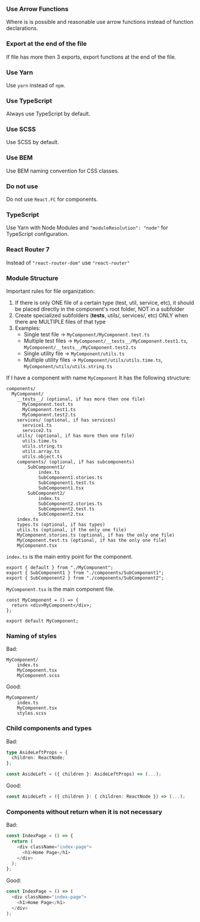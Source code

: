 ### Use Arrow Functions

Where is is possible and reasonable use arrow functions instead of function declarations.

### Export at the end of the file

If file has more then 3 exports, export functions at the end of the file.

### Use Yarn

Use `yarn` instead of `npm`.

### Use TypeScript

Always use TypeScript by default.

### Use SCSS

Use SCSS by default.

### Use BEM

Use BEM naming convention for CSS classes.

### Do not use

Do not use `React.FC` for components.

### TypeScript

Use Yarn with Node Modules and `"moduleResolution": "node"` for TypeScript configuration.

### React Router 7

Instead of `"react-router-dom"` use `"react-router"`

### Module Structure

Important rules for file organization:

1. If there is only ONE file of a certain type (test, util, service, etc), it should be placed directly in the component's root folder, NOT in a subfolder
2. Create specialized subfolders (**tests**, utils/, services/, etc) ONLY when there are MULTIPLE files of that type
3. Examples:
   - Single test file → `MyComponent/MyComponent.test.ts`
   - Multiple test files → `MyComponent/__tests__/MyComponent.test1.ts`, `MyComponent/__tests__/MyComponent.test2.ts`
   - Single utility file → `MyComponent/utils.ts`
   - Multiple utility files → `MyComponent/utils/utils.time.ts`, `MyComponent/utils/utils.string.ts`

If I have a component with name `MyComponent`
It has the following structure:

```
components/
  MyComponent/
    __tests__/ (optional, if has more then one file)
      MyComponent.test.ts
      MyComponent.test1.ts
      MyComponent.test2.ts
    services/ (optional, if has services)
      service1.ts
      service2.ts
    utils/ (optional, if has more then one file)
      utils.time.ts
      utils.string.ts
      utils.array.ts
      utils.object.ts
    components/ (optional, if has subcomponents)
        SubComponent1/
            index.ts
            SubComponent1.stories.ts
            SubComponent1.test.ts
            SubComponent1.tsx
        SubComponent2/
            index.ts
            SubComponent2.stories.ts
            SubComponent2.test.ts
            SubComponent2.tsx
    index.ts
    types.ts (optional, if has types)
    utils.ts (optional, if the only one file)
    MyComponent.stories.ts (optional, if has the only one file)
    MyComponent.test.ts (optional, if has the only one file)
    MyComponent.tsx
```

`index.ts` is the main entry point for the component.

```
export { default } from "./MyComponent";
export { SubComponent1 } from "./components/SubComponent1";
export { SubComponent2 } from "./components/SubComponent2";
```

`MyComponent.tsx` is the main component file.

```
const MyComponent = () => {
  return <div>MyComponent</div>;
};

export default MyComponent;
```

### Naming of styles

Bad:

```
MyComponent/
    index.ts
    MyComponent.tsx
    MyComponent.scss
```

Good:

```
MyComponent/
    index.ts
    MyComponent.tsx
    styles.scss
```

### Child components and types

Bad:

```ts
type AsideLeftProps = {
  children: ReactNode;
};

const AsideLeft = ({ children }: AsideLeftProps) => (...);
```

Good:

```ts
const AsideLeft = ({ children }: { children: ReactNode }) => (...);
```

### Components without return when it is not necessary

Bad:

```ts
const IndexPage = () => {
  return (
    <div className="index-page">
      <h1>Home Page</h1>
    </div>
  );
};
```

Good:

```ts
const IndexPage = () => (
  <div className="index-page">
    <h1>Home Page</h1>
  </div>
);
```

